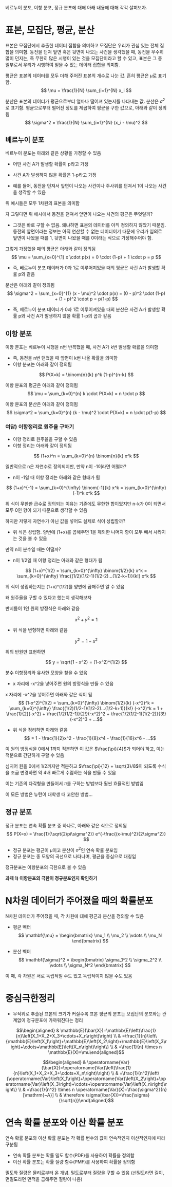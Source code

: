 베르누이 분포, 이항 분포, 정규 분포에 대해 아래 내용에 대해 각각 살펴보자.

# 표본, 모집단, 평균, 분산
표본은 모집단에서 추출한 데이터 집합을 의미하고 모집단은 우리가 관심 있는 전체 집합을 의미함.
동전을 던져 앞면 혹은 뒷면이 나오는 사건을 생각했을 때, 동전을 무수히 많이 던지는, 즉 무한히 많은 시행이 있는 것을 모집단이라고 할 수 있고, 표본은 그 중 일부로서 우리가 시행하여 얻을 수 있는 데이터 집합을 의미함.

평균은 표본의 데이터를 모두 더해 주어진 표본의 개수로 나눈 값. 흔히 평균은 $\mu$로 표기함.
$$ \mu = \frac{1}{N} \sum_{i=1}^{N} x_i $$

분산은 표본의 데이터가 평균으로부터 얼마나 떨어져 있는지를 나타내는 값. 분산은 $\sigma^2$로 표기함.
평균으로부터 떨어진 정도를 제곱하여 평균을 구한 값으로, 아래와 같이 정의됨
$$ \sigma^2 = \frac{1}{N} \sum_{i=1}^{N} (x_i - \mu)^2 $$


## 베르누이 분포
베르누이 분포는 아래와 같은 상황을 가정할 수 있음
- 어떤 사건 A가 발생할 확률이 p라고 가정
- 사건 A가 발생하지 않을 확률은 1-p라고 가정

- 예를 들어, 동전을 던져서 앞면이 나오는 사건이나 주사위를 던져서 1이 나오는 사건을 생각할 수 있음

위 예시들은 모두 1차원의 표본을 의미함

자 그렇다면 위 에시에서 동전을 던져서 앞면이 나오는 사건의 평균은 무엇일까?
- 그것은 바로 구할 수 없음. 왜냐하면 표본의 데이터를 아직 정의하지 않았기 때문임. 동전의 앞면이라는 정보는 아직 연산할 수 없는 데이터이기 때문에 우리가 임의로 앞면이 나왔을 때를 1, 뒷면이 나왔을 때를 0이라는 식으로 가정해주어야 함.

그렇게 가정했을 때의 평균은 아래와 같이 정의됨
$$ \mu = \sum_{x=0}^{1} x \cdot p(x) = 0 \cdot (1-p) + 1 \cdot p = p $$
- 즉, 베르누이 분포 데이터가 0과 1로 이루어져있을 때의 평균은 사건 A가 발생할 확률 p와 같음

분산은 아래와 같이 정의됨
$$ \sigma^2 = \sum_{x=0}^{1} (x - \mu)^2 \cdot p(x) = (0 - p)^2 \cdot (1-p) + (1 - p)^2 \cdot p = p(1-p) $$
- 즉, 베르누이 분포 데이터가 0과 1로 이루어져있을 때의 분산은 사건 A가 발생할 확률 p와 사건 A가 발생하지 않을 확률 1-p의 곱과 같음



## 이항 분포
이항 분포는 베르누이 시행을 n번 반복했을 때, 사건 A가 k번 발생할 확률을 의미함

- 즉, 동전을 n번 던졌을 때 앞면이 k번 나올 확률을 의미함
- 이항 분포는 아래와 같이 정의됨

$$ P(X=k) = \binom{n}{k} p^k (1-p)^{n-k} $$

이항 분포의 평균은 아래와 같이 정의됨
$$ \mu = \sum_{k=0}^{n} k \cdot P(X=k) = n \cdot p $$

이항 분포의 분산은 아래와 같이 정의됨
$$ \sigma^2 = \sum_{k=0}^{n} (k - \mu)^2 \cdot P(X=k) = n \cdot p(1-p) $$


### 여담) 이항정리로 원주율 구하기
- 이항 정리로 원주율을 구할 수 있음
- 이항 정리는 아래와 같이 정의됨

$$ (1+x)^n = \sum_{k=0}^{n} \binom{n}{k} x^k $$

일반적으로 n은 자연수로 정의되지만, 만약 n이 -1이라면 어떨까?
- n이 -1일 때 이항 정리는 아래와 같은 형태가 됨

$$ (1+x)^{-1} = \sum_{k=0}^{\infty} \binom{-1}{k} x^k = \sum_{k=0}^{\infty} (-1)^k x^k $$

위 식이 무한한 급수로 정의되는 이유는 기존에도 무한한 합이었지만 n-k가 0이 되면서 모두 0인 항이 되기 때문으로 생각할 수 있음

하지만 저렇게 자연수가 아닌 값을 넣어도 실제로 식이 성립할까? 
- 위 식은 성립함. 양변에 (1+x)를 곱해주면 1을 제외한 나머지 항이 모두 빼서 사라지는 것을 볼 수 있음

만약 n이 분수일 때는 어떨까?
- n이 1/2일 때 이항 정리는 아래와 같은 형태가 됨

$$ (1+x)^{1/2} = \sum_{k=0}^{\infty} \binom{1/2}{k} x^k = \sum_{k=0}^{\infty} \frac{(1/2)(1/2-1)(1/2-2)...(1/2-k+1)}{k!} x^k $$

위 식이 성립하는지는 (1+x)^(1/2)를 양변에 곱해주면 알 수 있음

왜 원주율을 구할 수 있다고 했는지 생각해보자

반지름이 1인 원의 방정식은 아래와 같음

$$ x^2 + y^2 = 1 $$

- 위 식을 변형하면 아래와 같음

$$ y^2 = 1 - x^2 $$

위의 반원만 표현하면

$$ y = \sqrt{1 - x^2} = (1-x^2)^{1/2} $$

분수 이항정리와 유사한 모양을 찾을 수 있음

- x 자리에 -x^2을 넣어주면 원의 방정식을 만들 수 있음

x 자리에 -x^2을 넣어주면 아래와 같은 식이 됨
$$ (1-x^2)^{1/2} = \sum_{k=0}^{\infty} \binom{1/2}{k} (-x^2)^k = \sum_{k=0}^{\infty} \frac{(1/2)(1/2-1)(1/2-2)...(1/2-k+1)}{k!} (-x^2)^k = 1 + \frac{1}{2}(-x^2) + \frac{1/2(1/2-1)}{2!}(-x^2)^2 + \frac{1/2(1/2-1)(1/2-2)}{3!}(-x^2)^3 + ...$$
- 위 식을 정리하면 아래와 같음
$$ = 1 - \frac{1}{2}x^2 - \frac{1}{8}x^4 - \frac{1}{16}x^6 - ...$$

이 원의 방정식을 0에서 1까지 적분하면 이 값은 $\frac{\pi}{4}$가 되어야 하고, 이는 적분으로 간단하게 구할 수 있음

심지어 원을 0에서 1/2까지만 적분하고 $\frac{\pi}{12} + \sqrt{3}/8$이 되도록 수식을 조금 변경하면 약 4배 빠르게 수렴하는 식을 만들 수 있음

이는 기존의 다각형을 만들어서 $\pi$를 구하는 방법보다 훨씬 효율적인 방법임

이 모든 방법은 뉴턴이 대학생 때 고안한 방법...

## 정규 분포
정규 분포는 연속 확률 분포 중 하나로, 아래와 같은 식으로 정의됨
$$ P(X=x) = \frac{1}{\sqrt{2\pi\sigma^2}} e^{-\frac{(x-\mu)^2}{2\sigma^2}} $$
- 정규 분포는 평균이 $\mu$이고 분산이 $\sigma^2$인 연속 확률 분포임
- 정규 분포는 종 모양의 곡선으로 나타나며, 평균을 중심으로 대칭임

정규분포는 이항분포의 극한으로 볼 수 있음

**과제 1) 이항분포의 극한이 정규분포인지 확인하기**

# N차원 데이터가 주어졌을 때의 확률분포
N차원 데이터가 주어졌을 때, 각 차원에 대해 평균과 분산을 정의할 수 있음
- 평균 벡터
$$ \mathbf{\mu} = \begin{bmatrix}
\mu_1 \\
\mu_2 \\
\vdots \\
\mu_N
\end{bmatrix} $$

- 분산 벡터
$$ \mathbf{\sigma}^2 = \begin{bmatrix}
\sigma_1^2 \\
\sigma_2^2 \\
\vdots \\
\sigma_N^2
\end{bmatrix} $$


이 때, 각 차원은 서로 독립적일 수도 있고 독립적이지 않을 수도 있음


# 중심극한정리
- 무작위로 추출된 표본의 크기가 커질수록 표본 평균의 분포는 모집단의 분포와는 관계없이 정규분포에 가까워진다는 정리


$$\begin{aligned} & \mathbb{E}(\bar{X})=\mathbb{E}\left(\frac{1}{n}\left(X_1+X_2+X_3+\cdots+X_n\right)\right) \\ & =\frac{1}{n}\left\{\mathbb{E}\left(X_1\right)+\mathbb{E}\left(X_2\right)+\mathbb{E}\left(X_3\right)+\cdots+\mathbb{E}\left(X_n\right)\right\} \\ & =\frac{1}{n} \times n \mathbb{E}(X)=\mu\end{aligned}$$

$$\begin{aligned} & \operatorname{Var}(\bar{X})=\operatorname{Var}\left(\frac{1}{n}\left(X_1+X_2+X_3+\cdots+X_n\right)\right) \\ & =\frac{1}{n^2}\left\{\operatorname{Var}\left(X_1\right)+\operatorname{Var}\left(X_2\right)+\operatorname{Var}\left(X_3\right)+\cdots+\operatorname{Var}\left(X_n\right)\right\} \\ & =\frac{1}{n^2} \times n \operatorname{Var}(X)=\frac{\sigma^2}{n}[\mathrm{~A}] \\ & \therefore \sigma(\bar{X})=\frac{\sigma}{\sqrt{n}}\end{aligned}$$


# 연속 확률 분포와 이산 확률 분포
연속 확률 분포와 이산 확률 분포는 각 확률 변수의 값이 연속적인지 이산적인지에 따라 구분됨
- 연속 확률 분포는 확률 밀도 함수(PDF)를 사용하여 확률을 정의함
- 이산 확률 분포는 확률 질량 함수(PMF)를 사용하여 확률을 정의함

밀도와 질량은 물리로부터 온 개념. 밀도로부터 질량을 구할 수 있음 (선밀도라면 길이, 면밀도라면 면적을 곱해주면 질량이 나옴)

